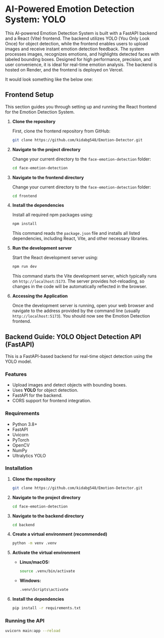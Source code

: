 # AI-Powered Emotion Detection System: YOLO

This AI-powered Emotion Detection System is built with a FastAPI backend and a React (Vite) frontend. The backend utilizes YOLO (You Only Look Once) for object detection, while the frontend enables users to upload images and receive instant emotion detection feedback. The system processes images, recognizes emotions, and highlights detected faces with labeled bounding boxes. Designed for high performance, precision, and user convenience, it is ideal for real-time emotion analysis. The backend is hosted on Render, and the frontend is deployed on Vercel.

It would look something like the below one:


## Frontend Setup

This section guides you through setting up and running the React frontend for the Emotion Detection System.

1.  **Clone the repository**

    First, clone the frontend repository from GitHub:

    ```sh
    git clone https://github.com/kidabg548/Emotion-Detector.git
    ```

2.  **Navigate to the project directory**

    Change your current directory to the `face-emotion-detection` folder:

    ```sh
    cd face-emotion-detection
    ```

3.  **Navigate to the frontend directory**

    Change your current directory to the `face-emotion-detection` folder:

    ```sh
    cd frontend
    ```

4.  **Install the dependencies**

    Install all required npm packages using:

    ```sh
    npm install
    ```

    This command reads the `package.json` file and installs all listed dependencies, including React, Vite, and other necessary libraries.

4.  **Run the development server**

    Start the React development server using:

    ```sh
    npm run dev
    ```

    This command starts the Vite development server, which typically runs on `http://localhost:5173`. The server provides hot-reloading, so changes in the code will be automatically reflected in the browser.

5.  **Accessing the Application**

    Once the development server is running, open your web browser and navigate to the address provided by the command line (usually `http://localhost:5173`). You should now see the Emotion Detection frontend.

## Backend Guide: YOLO Object Detection API (FastAPI)

This is a FastAPI-based backend for real-time object detection using the YOLO model.

### Features

*   Upload images and detect objects with bounding boxes.
*   Uses **YOLO** for object detection.
*   FastAPI for the backend.
*   CORS support for frontend integration.

### Requirements

*   Python 3.8+
*   FastAPI
*   Uvicorn
*   PyTorch
*   OpenCV
*   NumPy
*   Ultralytics YOLO

### Installation

1.  **Clone the repository**

    ```sh
    git clone https://github.com/kidabg548/Emotion-Detector.git
    ```

2.  **Navigate to the project directory**

    ```sh
    cd face-emotion-detection
    ```

3.  **Navigate to the backend directory**

    ```sh
    cd backend
    ```

4.  **Create a virtual environment (recommended)**

    ```sh
    python -m venv .venv
    ```

5.  **Activate the virtual environment**

    *   **Linux/macOS:**

        ```sh
        source .venv/bin/activate
        ```

    *   **Windows:**

        ```sh
        .venv\Scripts\activate
        ```

6.  **Install the dependencies**

    ```sh
    pip install -r requirements.txt
    ```

### Running the API

```sh
uvicorn main:app --reload
